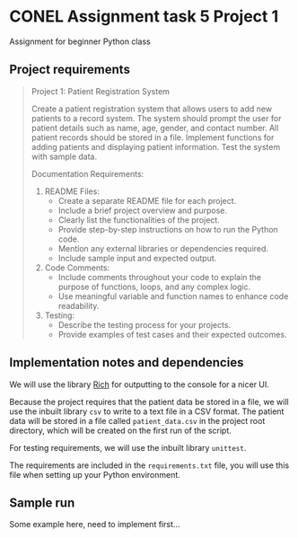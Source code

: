 # CONEL Assignment task 5 Project 1
Assignment for beginner Python class

## Project requirements
>Project 1: Patient Registration System
>
>Create a patient registration system that allows users to add new patients to a record system. The system should prompt the user for patient details such as name, age, gender, and contact number. All patient records should be stored in a file. Implement functions for adding patients and displaying patient information. Test the system with sample data.
>
>Documentation Requirements:
>1. README Files:
>    - Create a separate README file for each project. 
>    - Include a brief project overview and purpose.
>    - Clearly list the functionalities of the project.
>    - Provide step-by-step instructions on how to run the Python code.
>    - Mention any external libraries or dependencies required.
>    - Include sample input and expected output.
>1. Code Comments:
>    - Include comments throughout your code to explain the purpose of functions, loops, and any complex logic.
>    - Use meaningful variable and function names to enhance code readability.
>1. Testing:
>    - Describe the testing process for your projects.
>    - Provide examples of test cases and their expected outcomes.

## Implementation notes and dependencies
We will use the library [Rich](https://github.com/Textualize/rich) for outputting to the console for a nicer UI.

Because the project requires that the patient data be stored in a file, we will use the inbuilt library `csv` to write to a text file in a CSV format. The patient data will be stored in a file called `patient_data.csv` in the project root directory, which will be created on the first run of the script.

For testing requirements, we will use the inbuilt library `unittest`.

The requirements are included in the `requirements.txt` file, you will use this file when setting up your Python environment.

## Sample run
Some example here, need to implement first...